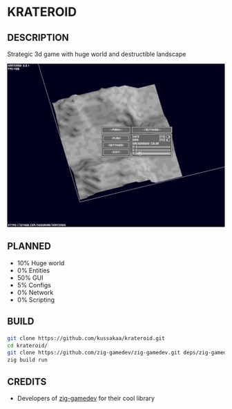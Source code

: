 # KRATEROID

## DESCRIPTION

Strategic 3d game with huge world and destructible landscape

![Главное меню](screenshot.png)

## PLANNED

* 10% Huge world 
* 0% Entities 
* 50% GUI 
* 5% Configs 
* 0% Network 
* 0% Scripting 

## BUILD

```bash
git clone https://github.com/kussakaa/krateroid.git
cd krateroid/
git clone https://github.com/zig-gamedev/zig-gamedev.git deps/zig-gamedev/
zig build run

```

## CREDITS
- Developers of [zig-gamedev](https://github.com/michal-z/zig-gamedev) for their cool library 
